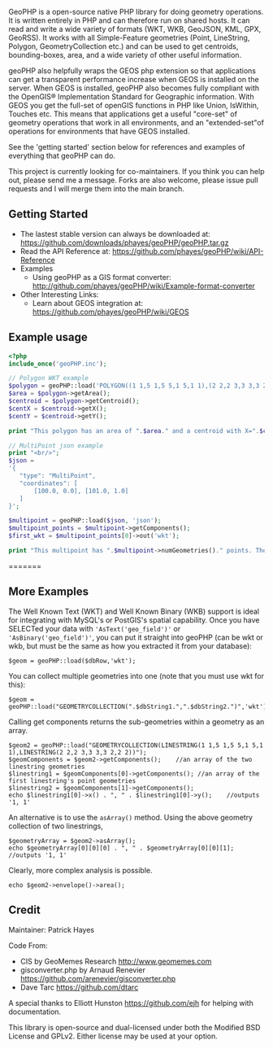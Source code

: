 ﻿GeoPHP is a open-source native PHP library for doing geometry operations. It is written entirely in PHP and 
can therefore run on shared hosts. It can read and write a wide variety of formats (WKT, WKB, GeoJSON, 
KML, GPX, GeoRSS). It works with all Simple-Feature geometries (Point, LineString, Polygon, GeometryCollection etc.)
and can be used to get centroids, bounding-boxes, area, and a wide variety of other useful information. 

geoPHP also helpfully wraps the GEOS php extension so that applications can get a transparent performance 
increase when GEOS is installed on the server. When GEOS is installed, geoPHP also becomes
fully compliant with the OpenGIS® Implementation Standard for Geographic information. With GEOS you get the 
full-set of openGIS functions in PHP like Union, IsWithin, Touches etc. This means that applications
get a useful "core-set" of geometry operations that work in all environments, and an "extended-set"of operations 
for environments that have GEOS installed. 

See the 'getting started' section below for references and examples of everything that geoPHP can do.

This project is currently looking for co-maintainers. If you think you can help out, please send me a 
message. Forks are also welcome, please issue pull requests and I will merge them into the main branch.

Getting Started
-----------------------

 * The lastest stable version can always be downloaded at: <https://github.com/downloads/phayes/geoPHP/geoPHP.tar.gz>
 * Read the API Reference at: <https://github.com/phayes/geoPHP/wiki/API-Reference>
 * Examples
   * Using geoPHP as a GIS format converter: <http://github.com/phayes/geoPHP/wiki/Example-format-converter>
 * Other Interesting Links:
   * Learn about GEOS integration at: <https://github.com/phayes/geoPHP/wiki/GEOS>

Example usage
-------------------------------------------------

```php
<?php
include_once('geoPHP.inc');

// Polygon WKT example
$polygon = geoPHP::load('POLYGON((1 1,5 1,5 5,1 5,1 1),(2 2,2 3,3 3,3 2,2 2))','wkt');
$area = $polygon->getArea();
$centroid = $polygon->getCentroid();
$centX = $centroid->getX();
$centY = $centroid->getY();

print "This polygon has an area of ".$area." and a centroid with X=".$centX." and Y=".$centY;

// MultiPoint json example
print "<br/>";
$json = 
'{
   "type": "MultiPoint",
   "coordinates": [
       [100.0, 0.0], [101.0, 1.0]
   ]
}';

$multipoint = geoPHP::load($json, 'json');
$multipoint_points = $multipoint->getComponents();
$first_wkt = $multipoint_points[0]->out('wkt');

print "This multipoint has ".$multipoint->numGeometries()." points. The first point has a wkt representation of ".$first_wkt;
```
=======
	
More Examples
-------------------------------------------------
	
The Well Known Text (WKT) and Well Known Binary (WKB) support is ideal for integrating with MySQL's or PostGIS's spatial capability. 
Once you have SELECTed your data with `'AsText('geo_field')'` or `'AsBinary('geo_field')'`, you can put it straight into 
geoPHP (can be wkt or wkb, but must be the same as how you extracted it from your database):

    $geom = geoPHP::load($dbRow,'wkt');

You can collect multiple geometries into one (note that you must use wkt for this):

    $geom = geoPHP::load("GEOMETRYCOLLECTION(".$dbString1.",".$dbString2.")",'wkt');

Calling get components returns the sub-geometries within a geometry as an array.

    $geom2 = geoPHP::load("GEOMETRYCOLLECTION(LINESTRING(1 1,5 1,5 5,1 5,1 1),LINESTRING(2 2,2 3,3 3,3 2,2 2))");
    $geomComponents = $geom2->getComponents();    //an array of the two linestring geometries
    $linestring1 = $geomComponents[0]->getComponents();	//an array of the first linestring's point geometries
    $linestring2 = $geomComponents[1]->getComponents();
    echo $linestring1[0]->x() . ", " . $linestring1[0]->y();    //outputs '1, 1'

An alternative is to use the `asArray()` method. Using the above geometry collection of two linestrings, 
    
	$geometryArray = $geom2->asArray();
	echo $geometryArray[0][0][0] . ", " . $geometryArray[0][0][1];    //outputs '1, 1'

Clearly, more complex analysis is possible.
    
	echo $geom2->envelope()->area();


Credit
-------------------------------------------------

Maintainer: Patrick Hayes

Code From:

 * CIS by GeoMemes Research <http://www.geomemes.com>
 * gisconverter.php by Arnaud Renevier <https://github.com/arenevier/gisconverter.php>
 * Dave Tarc <https://github.com/dtarc>

A special thanks to Elliott Hunston <https://github.com/ejh> for helping with documentation.

This library is open-source and dual-licensed under both the Modified BSD License and GPLv2. Either license may be used at your option.           
